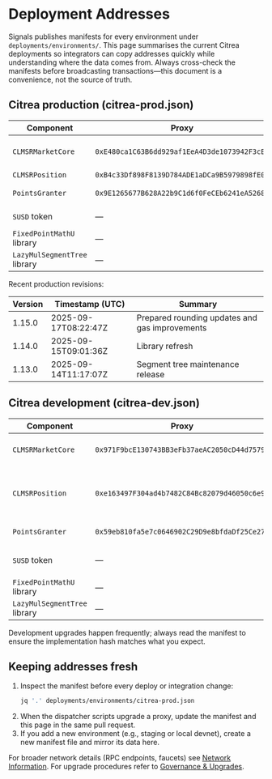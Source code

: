 # Deployment Addresses

Signals publishes manifests for every environment under `deployments/environments/`. This page summarises the current Citrea deployments so integrators can copy addresses quickly while understanding where the data comes from. Always cross-check the manifests before broadcasting transactions—this document is a convenience, not the source of truth.

## Citrea production (citrea-prod.json)

| Component | Proxy | Latest implementation | Notes |
| --- | --- | --- | --- |
| `CLMSRMarketCore` | `0xE480ca1C63B6dd929af1EeA4D3de1073942F3cEf` | `0xb86c5f8b5b59e3f4dde9b13758ee3de3ef0f2fca` | Settles markets and exposes trading entrypoints |
| `CLMSRPosition` | `0xB4c33Df898F8139D784ADE1aDCa9B5979898fE03` | `0x799c0f18c004498e10f1e47631ba48055762c972` | ERC 721 range positions |
| `PointsGranter` | `0x9E1265677B628A22b9C1d6f0FeCEb6241eA5268d` | `0x210fbc9b14b222bf0097f9862da0d4f8662084f4` | Activity/performance/risk points |
| `SUSD` token | — | `0xE32527F8b3f142a69278f22CdA334d70644b9743` | 6-decimal settlement token |
| `FixedPointMathU` library | — | `0x629E255320Ab520062A07F22A8a407CFbad62025` | Shared math helpers |
| `LazyMulSegmentTree` library | — | `0xEB80528a819f4729a39ff5695BecE8a63F6072ae` | Exponential weight tree |

Recent production revisions:

| Version | Timestamp (UTC) | Summary |
| --- | --- | --- |
| 1.15.0 | 2025-09-17T08:22:47Z | Prepared rounding updates and gas improvements |
| 1.14.0 | 2025-09-15T09:01:36Z | Library refresh |
| 1.13.0 | 2025-09-14T11:17:07Z | Segment tree maintenance release |

## Citrea development (citrea-dev.json)

| Component | Proxy | Latest implementation | Notes |
| --- | --- | --- | --- |
| `CLMSRMarketCore` | `0x971F9bcE130743BB3eFb37aeAC2050cD44d7579a` | `0xe29c0d0f41eb44b90ebf4b65a908519853c07a2f` | Development staging environment |
| `CLMSRPosition` | `0xe163497F304ad4b7482C84Bc82079d46050c6e93` | `0x53e80a00029e9f52ea2e8d03b1e9e7498a5eb7fb` | Mirrors production features before release |
| `PointsGranter` | `0x59eb810fa5e7c0646902C29D9e8bfdaDf25Ce274` | `0x978b7150a89dacddb9fc81294676eed3686c1ea3` | Test points programme |
| `SUSD` token | — | `0xE32527F8b3f142a69278f22CdA334d70644b9743` | Same token across environments |
| `FixedPointMathU` library | — | `0xB4779459E2681257d6fe64105dFd05ECA93E7b82` | |
| `LazyMulSegmentTree` library | — | `0x23e01A7a1e32ff146D1851e6E64B3f261dB105bE` | |

Development upgrades happen frequently; always read the manifest to ensure the implementation hash matches what you expect.

## Keeping addresses fresh

1. Inspect the manifest before every deploy or integration change:
   ```bash
   jq '.' deployments/environments/citrea-prod.json
   ```
2. When the dispatcher scripts upgrade a proxy, update the manifest and this page in the same pull request.
3. If you add a new environment (e.g., staging or local devnet), create a new manifest file and mirror its data here.

For broader network details (RPC endpoints, faucets) see [Network Information](../networks/supported-networks.md). For upgrade procedures refer to [Governance & Upgrades](../governance/upgrades.md).
